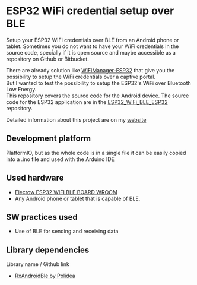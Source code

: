 # ESP32 WiFi credential setup over BLE
Setup your ESP32 WiFi credentials over BLE from an Android phone or tablet.
Sometimes you do not want to have your WiFi credentials in the source code, specially if it is open source and maybe accessible as a repository on Github or Bitbucket.

There are already solution like [WiFiManager-ESP32](https://github.com/zhouhan0126/WIFIMANAGER-ESP32) that give you the possibility to setup the WiFi credentials over a captive portal.    
But I wanted to test the possibility to setup the ESP32's WiFi over Bluetooth Low Energy.    
This repository covers the source code for the Android device. The source code for the ESP32 application are in the [ESP32_WiFi_BLE_ESP32](https://bitbucket.org/beegee1962/esp32_wifi_ble_esp32) repository.    

Detailed information about this project are on my [website](https://desire.giesecke.tk/index.php/2018/04/06/esp32-wifi-setup-over-ble/) 

## Development platform
PlatformIO, but as the whole code is in a single file it can be easily copied into a .ino file and used with the Arduino IDE

## Used hardware
- [Elecrow ESP32 WIFI BLE BOARD WROOM](https://circuit.rocks/esp32-wifi-ble-board-wroom.html?search=ESP32)		
- Any Android phone or tablet that is capable of BLE.		

## SW practices used
- Use of BLE for sending and receiving data

## Library dependencies		
Library name / Github link    
- [RxAndroidBle by Polidea](https://github.com/Polidea/RxAndroidBle)		